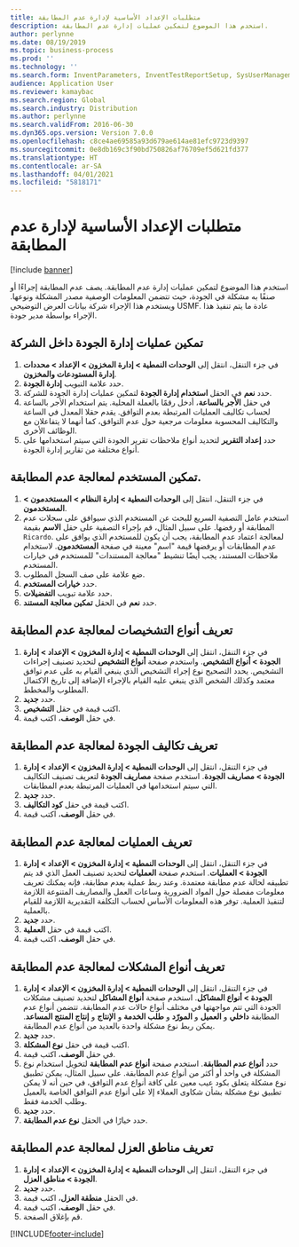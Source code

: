 ```yaml
---
title: متطلبات الإعداد الأساسية لإدارة عدم المطابقة
description: استخدم هذا الموضوع لتمكين عمليات إدارة عدم المطابقة.
author: perlynne
ms.date: 08/19/2019
ms.topic: business-process
ms.prod: ''
ms.technology: ''
ms.search.form: InventParameters, InventTestReportSetup, SysUserManagement, SysUserSetup, InventTestDiagnosticType, InventTestMiscCharges, InventTestOperation, InventProblemType, InventProblemTypeSetup, InventQuarantineZone
audience: Application User
ms.reviewer: kamaybac
ms.search.region: Global
ms.search.industry: Distribution
ms.author: perlynne
ms.search.validFrom: 2016-06-30
ms.dyn365.ops.version: Version 7.0.0
ms.openlocfilehash: c8ce4ae69585a93d679ae614ae81efc9723d9397
ms.sourcegitcommit: 0e8db169c3f90bd750826af76709ef5d621fd377
ms.translationtype: HT
ms.contentlocale: ar-SA
ms.lasthandoff: 04/01/2021
ms.locfileid: "5818171"
---
```

# <a name="set-up-prerequisites-for-nonconformance-management"></a>متطلبات الإعداد الأساسية لإدارة عدم المطابقة

[!include [banner](../../includes/banner.md)]

استخدم هذا الموضوع لتمكين عمليات إدارة عدم المطابقة. يصف عدم المطابقة إجراءًا أو صنفًا به مشكلة في الجودة، حيث تتضمن المعلومات الوصفية مصدر المشكلة ونوعها. ويستخدم هذا الإجراء شركة بيانات العرض التوضيحي USMF. عادة ما يتم تنفيذ هذا الإجراء بواسطة مدير جودة.


## <a name="enable-quality-management-processes-within-the-company"></a>تمكين عمليات إدارة الجودة داخل الشركة
1. في جزء التنقل، انتقل إلى **الوحدات النمطية > إدارة المخزون > الإعداد > محددات إدارة المستودعات والمخزون‬**.
2. حدد علامة التبويب **إدارة الجودة**.
3. حدد **نعم** في الحقل **استخدام إدارة الجودة** لتمكين عمليات إدارة الجودة للشركة.
4. في حقل **الأجر بالساعة**، أدخل رقمًا بالعملة المحلية. يتم استخدام الأجر بالساعة لحساب تكاليف العمليات المرتبطة بعدم التوافق. يقدم حقلا المعدل في الساعة والتكاليف المحسوبة معلومات مرجعية حول عدم التوافق، كما أنهما لا يتفاعلان مع الوظائف الأخرى.  
5. حدد **إعداد التقرير** لتحديد أنواع ملاحظات تقرير الجودة التي سيتم استخدامها على أنواع مختلفة من تقارير إدارة الجودة.

## <a name="enable-user-for-nonconformance-processing"></a>تمكين المستخدم لمعالجة عدم المطابقة.
1. في جزء التنقل، انتقل إلى **الوحدات النمطية > إدارة النظام > المستخدمون > المستخدمون**. 
2. استخدم عامل التصفية السريع للبحث عن المستخدم الذي سيوافق على سجلات عدم المطابقة أو رفضها. على سبيل المثال، قم بإجراء التصفية على حقل **الاسم** بقيمة `Ricardo`. لمعالجة اعتماد عدم المطابقة، يجب أن يكون للمستخدم الذي يوافق على عدم المطابقات أو يرفضها قيمة "اسم" معينة في صفحة **المستخدمون**. لاستخدام ملاحظات المستند، يجب أيضًا تنشيط "معالجة المستندات" للمستخدم في خيارات المستخدم.  
3. ضع علامة على صف السجل المطلوب.
4. حدد **خيارات المستخدم**.
5. حدد علامة تبويب **التفضيلات**.
6. حدد **نعم** في الحقل **تمكين معالجة المستند**.

## <a name="define-diagnostic-types-for-nonconformance-processing"></a>تعريف أنواع التشخيصات لمعالجة عدم المطابقة
1. في جزء التنقل، انتقل إلى **الوحدات النمطية >‬ ‏‫إدارة المخزون > الإعداد‬ > إدارة الجودة > أنواع التشخيص**. واستخدم صفحة **أنواع التشخيص** لتحديد تصنيف إجراءات التشخيص. يحدد التصحيح نوع إجراء التشخيص الذي ينبغي القيام به على عدم توافق معتمد وكذلك الشخص الذي ينبغي عليه القيام بالإجراء الإضافة إلى تاريخ الاكتمال المطلوب والمخطط.  
2. حدد **جديد**.
3. اكتب قيمة في حقل **التشخيص**.
4. في حقل **الوصف**، اكتب قيمة.

## <a name="define-quality-charges-for-nonconformance-processing"></a>تعريف تكاليف الجودة لمعالجة عدم المطابقة
1. في جزء التنقل، انتقل إلى **الوحدات النمطية >‬ ‏‫إدارة المخزون > الإعداد‬ > إدارة الجودة > مصاريف الجودة‬**. استخدم صفحة **مصاريف الجودة‬** لتعريف تصنيف التكاليف التي سيتم استخدامها في العمليات المرتبطة بعدم المطابقات.  
2. حدد **جديد**.
3. اكتب قيمة في حقل **كود التكاليف**.
4. في حقل **الوصف**، اكتب قيمة.

## <a name="define-the-operations-for-nonconformance-processing"></a>تعريف العمليات لمعالجة عدم المطابقة
1. في جزء التنقل، انتقل إلى **الوحدات النمطية >‬ ‏‫إدارة المخزون > الإعداد‬ > إدارة الجودة > العمليات‬**. استخدم صفحة **العمليات** لتحديد تصنيف العمل الذي قد يتم تطبيقه لحالة عدم مطابقة معتمدة. وعند ربط عملية بعدم مطابقة، فإنه يمكنك تعريف معلومات مفصلة حول المواد الضرورية وساعات العمل والمصاريف المتنوعة اللازمة لتنفيذ العملية. توفر هذه المعلومات الأساس لحساب التكلفة التقديرية اللازمة للقيام بالعملية.  
2. حدد **جديد**.
3. اكتب قيمة في حقل **العملية**.
4. في حقل **الوصف**، اكتب قيمة.

## <a name="define-problem-types-for-nonconformance-processing"></a>تعريف أنواع المشكلات لمعالجة عدم المطابقة
1. في جزء التنقل، انتقل إلى **الوحدات النمطية >‬ ‏‫إدارة المخزون > الإعداد‬ > إدارة الجودة > أنواع المشاكل**. استخدم صفحة **أنواع المشاكل** لتحديد تصنيف مشكلات الجودة التي تتم مواجهتها في مختلف أنواع حالات عدم المطابقة. تتضمن أنواع عدم المطابقة **داخلي** و **العميل** و **المورّد** و **طلب الخدمة** و **الإنتاج** و **إنتاج المنتج المساعد**. يمكن ربط نوع مشكلة واحدة بالعديد من أنواع عدم المطابقة.  
2. حدد **جديد**.
3. اكتب قيمة في حقل **نوع المشكلة**.
4. في حقل **الوصف**، اكتب قيمة.
5. حدد **أنواع عدم المطابقة**. استخدم صفحة **أنواع عدم المطابقة** لتخويل استخدام نوع المشكلة في واحد أو أكثر من أنواع عدم المطابقة. على سبيل المثال، يمكن تطبيق نوع مشكلة يتعلق بكود عيب معين على كافة أنواع عدم التوافق، في حين أنه لا يمكن تطبيق نوع مشكلة بشأن شكاوى العملاء إلا على أنواع عدم التوافق الخاصة بالعميل وطلب الخدمة فقط.  
6. حدد **جديد**.
7. حدد خيارًا في الحقل **نوع عدم المطابقة**.

## <a name="define-quarantine-zones-for-nonconformance-processing"></a>تعريف مناطق العزل لمعالجة عدم المطابقة
1. في جزء التنقل، انتقل إلى **الوحدات النمطية >‬ ‏‫إدارة المخزون > الإعداد‬ > إدارة الجودة > مناطق العزل‬**.
2. حدد **جديد**.
3. في الحقل **منطقة العزل**، اكتب قيمة.
4. في حقل **الوصف**، اكتب قيمة.
5. قم بإغلاق الصفحة.



[!INCLUDE[footer-include](../../../includes/footer-banner.md)]